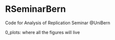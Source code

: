 # RSeminarBern
Code for Analysis of Replication Seminar @UniBern

0_plots: where all the figures will live